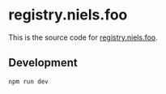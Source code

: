 # registry.niels.foo

This is the source code for [registry.niels.foo](https://registry.niels.foo).

## Development

```bash
npm run dev
```

